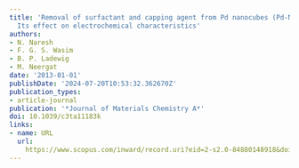 ```yaml
---
title: 'Removal of surfactant and capping agent from Pd nanocubes (Pd-NCs) using tert-butylamine:
  Its effect on electrochemical characteristics'
authors:
- N. Naresh
- F. G. S. Wasim
- B. P. Ladewig
- M. Neergat
date: '2013-01-01'
publishDate: '2024-07-20T10:53:32.362670Z'
publication_types:
- article-journal
publication: '*Journal of Materials Chemistry A*'
doi: 10.1039/c3ta11183k
links:
- name: URL
  url: 
    https://www.scopus.com/inward/record.uri?eid=2-s2.0-84880148918&doi=10.1039%2fc3ta11183k&partnerID=40&md5=7fbe8274d8ab5309ffb12c0d62e16008
---
```

